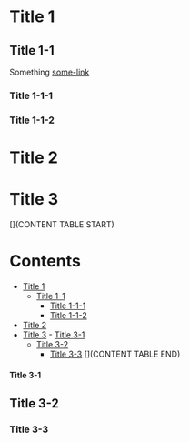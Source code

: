 # Title 1

## Title 1-1

Something
[some-link](some-where)

### Title 1-1-1

### Title 1-1-2

# Title 2

# Title 3

[](CONTENT TABLE START)
# Contents
- [Title 1](#title-1)
  - [Title 1-1](#title-1-1)
    - [Title 1-1-1](#title-1-1-1)
    - [Title 1-1-2](#title-1-1-2)
- [Title 2](#title-2)
- [Title 3](#title-3)
      - [Title 3-1](#title-3-1)
  - [Title 3-2](#title-3-2)
    - [Title 3-3](#title-3-3)
[](CONTENT TABLE END)

#### Title 3-1

## Title 3-2

### Title 3-3